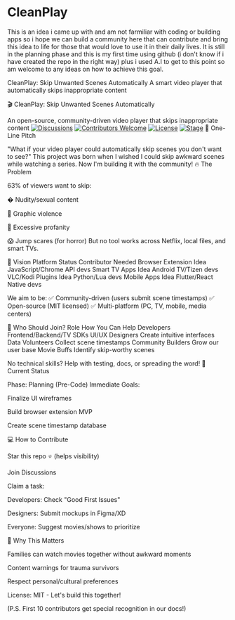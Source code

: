 # CleanPlay

This is an idea i came up with and am not farmiliar with coding or building apps so i hope we can build a community here that can contribute and bring this idea to life for those that would love to use it in their daily lives.
It is still in the planning phase and this is my first time using github (i don't know if i have created the repo in the right way) plus i used A.I to get to this point so am welcome to any ideas on how to achieve this goal.


CleanPlay: Skip Unwanted Scenes Automatically A smart video player that automatically skips inappropriate content

🎬 CleanPlay: Skip Unwanted Scenes Automatically

An open-source, community-driven video player that skips inappropriate content
[![Discussions](https://img.shields.io/badge/Join-Discussions-royalblue?logo=github)](https://github.com/lemavodo/CleanPlay/discussions)
[![Contributors Welcome](https://img.shields.io/badge/PRs-Welcome-brightgreen?logo=git)](https://github.com/lemavodo/CleanPlay/pulls)
[![License](https://img.shields.io/badge/License-MIT-purple)](https://github.com/lemavodo/CleanPlay/blob/main/LICENSE)
[![Stage](https://img.shields.io/badge/Status-Idea%20Phase-yellow)](https://github.com/lemavodo/CleanPlay)
🌟 One-Line Pitch

"What if your video player could automatically skip scenes you don't want to see?"
This project was born when I wished I could skip awkward scenes while watching a series. Now I'm building it with the community!
🔥 The Problem

63% of viewers want to skip:

  � Nudity/sexual content

  🔪 Graphic violence

  🤬 Excessive profanity

  😱 Jump scares (for horror)
    But no tool works across Netflix, local files, and smart TVs.

🚀 Vision
Platform	                Status	      Contributor Needed
Browser Extension	        Idea		       JavaScript/Chrome API devs
Smart TV Apps	            Idea	         Android TV/Tizen devs
VLC/Kodi Plugins	        Idea		       Python/Lua devs
Mobile Apps	              Idea		       Flutter/React Native devs

We aim to be:
✅ Community-driven (users submit scene timestamps)
✅ Open-source (MIT licensed)
✅ Multi-platform (PC, TV, mobile, media centers)

👥 Who Should Join?
Role	                 How You Can Help
Developers	           Frontend/Backend/TV SDKs
UI/UX Designers	       Create intuitive interfaces
Data Volunteers	       Collect scene timestamps
Community Builders	   Grow our user base
Movie Buffs	Identify   skip-worthy scenes

No technical skills? Help with testing, docs, or spreading the word!
📌 Current Status

Phase: Planning (Pre-Code)
Immediate Goals:

  Finalize UI wireframes

  Build browser extension MVP

  Create scene timestamp database

💻 How to Contribute

  Star this repo ⭐ (helps visibility)

  Join Discussions

  Claim a task:

  Developers: Check "Good First Issues"

  Designers: Submit mockups in Figma/XD

  Everyone: Suggest movies/shows to prioritize

🌱 Why This Matters

  Families can watch movies together without awkward moments

  Content warnings for trauma survivors

  Respect personal/cultural preferences

License: MIT - Let's build this together!

(P.S. First 10 contributors get special recognition in our docs!)
